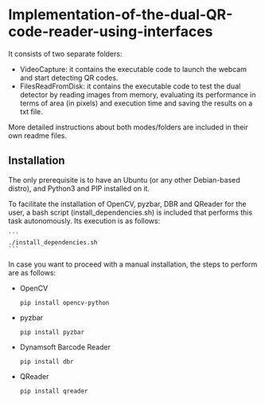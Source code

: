 # Implementation-of-the-dual-QR-code-reader-using-interfaces
It consists of two separate folders:

- VideoCapture: it contains the executable code to launch the webcam and start detecting QR codes.
- FilesReadFromDisk: it contains the executable code to test the dual detector by reading images from memory, evaluating its performance in terms of area (in pixels) and execution time and saving the results on a txt file.

More detailed instructions about both modes/folders are included in their own readme files.

## Installation

The only prerequisite is to have an Ubuntu (or any other Debian-based distro), and Python3 and PIP installed on it.

To facilitate the installation of OpenCV, pyzbar, DBR and QReader for the user, a bash script (install_dependencies.sh) is included that performs this task autonomously. Its execution is as follows:

    ```
    ./install_dependencies.sh
    ```

In case you want to proceed with a manual installation, the steps to perform are as follows:

- OpenCV 
    
    ```
    pip install opencv-python
    ```

- pyzbar

    ```
    pip install pyzbar
    ```

- Dynamsoft Barcode Reader

    ```
    pip install dbr
    ```

- QReader

    ```
    pip install qreader
    ```
